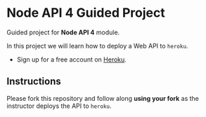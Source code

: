 # Node API 4 Guided Project

Guided project for **Node API 4** module.

In this project we will learn how to deploy a Web API to `heroku`.

- Sign up for a free account on [Heroku](https://www.heroku.com/).

## Instructions

Please fork this repository and follow along **using your fork** as the instructor deploys the API to `heroku`.
